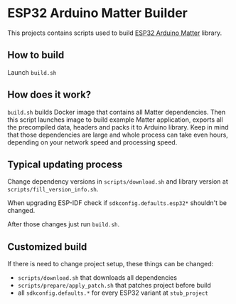 # ESP32 Arduino Matter Builder
This projects contains scripts used to build [ESP32 Arduino Matter](https://github.com/jakubdybczak/esp32-arduino-matter) library.

## How to build
Launch `build.sh`

## How does it work?
`build.sh` builds Docker image that contains all Matter dependencies. Then this script launches image to build example Matter application, exports all the precompiled data, headers and packs it to Arduino library. Keep in mind that those dependencies are large and whole process can take even hours, depending on your network speed and processing speed.

## Typical updating process
Change dependency versions in `scripts/download.sh` and library version at `scripts/fill_version_info.sh`.

When upgrading ESP-IDF check if `sdkconfig.defaults.esp32*` shouldn't be changed.

After those changes just run `build.sh`.

## Customized build
If there is need to change project setup, these things can be changed:
- `scripts/download.sh` that downloads all dependencies
- `scripts/prepare/apply_patch.sh` that patches project before build
- all `sdkconfig.defaults.*` for every ESP32 variant at `stub_project`